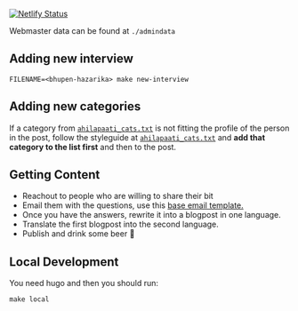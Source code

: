 [![Netlify Status](https://api.netlify.com/api/v1/badges/79b3f989-2581-45b6-b13b-3feb9f63c49d/deploy-status)](https://app.netlify.com/sites/ahilapati/deploys)

Webmaster data can be found at `./admindata`

## Adding new interview
```
FILENAME=<bhupen-hazarika> make new-interview
```

## Adding new categories
If a category from [`ahilapaati_cats.txt`](./admindata/ahilapaati_cats.txt) is not fitting the profile of the person in the post, follow the styleguide at [`ahilapaati_cats.txt`](./admindata/ahilapaati_cats.txt) and **add that category to the list first** and then to the post.

## Getting Content
- Reachout to people who are willing to share their bit
- Email them with the questions, use this [base email template.](https://drive.google.com/drive/u/2/folders/1F2eWsniJK2PaZYg40YXmSmaCLEtVMUu1)
- Once you have the answers, rewrite it into a blogpost in one language.
- Translate the first blogpost into the second language.
- Publish and drink some beer 🍻


## Local Development
You need hugo and then you should run:
```
make local
```
